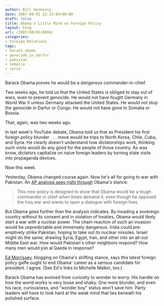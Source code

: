 ```yaml
---
author: Bill Hennessy
date: 2007-08-01 22:13:03+00:00
draft: false
title: Obama's Little Mind on Foreign Policy
layout: blog
url: /2007/08/01/8099/
categories:
- Foreign Relations
tags:
- barack_obama
- genocide_in_darfur
- pakistan
- somalia
- syria
---
```


Barack Obama proves he would be a _dangerous_ commander-in-chief.

Two weeks ago, he told us that the United States is obliged to stay out of wars, even to prevent genocide. He would not have fought Germany in World War II unless Germany attacked the United States. He would not stop the genocide in Darfur or Congo. He would not have gone to Somalia or Bosnia.

That, again, was two weeks ago.

In last week's YouTube debate, Obama told us that as President his first foreign policy blunder . . . move would be trips to North Korea, Chile, Cuba, and Syria. He clearly doesn't understand how dictatorships work, thinking such visits would do any good for the people of those country. As was know, dictators capitalize on naive foreign leaders by turning state visits into propaganda devices.

Now this week.

Yesterday, Obama changed course again. Now he's all for going to war with Pakistan. An [AP analysis sees right through](https://apnews.myway.com/article/20070801/D8QOEN9G0.html) Obama's stance:


> This new policy is designed to show that Obama would be a tough commander in chief when times demand it, even though he opposed the Iraq war and wants to open a dialogue with foreign foes.


But Obama goes further than the analysis indicates. By invading a sovereign country without its consent and in violation of treaties, Obama would likely start a war with a nuclear power. The chain-reaction of such an invasion would be unpredictable and immensely dangerous. India could pre-emptively strike Pakistan, hoping to take out its nuclear missiles. Israel might do the same, drawing Syria, Egypt, Iran, and other into an all-out Middle East war. How would Pakistan's other neighbors respond? How many men would join al Qaeda in response?

[Ed Morrissey](https://www.captainsquartersblog.com/mt/archives/010696.php), blogging on Obama's shifting stance, says this latest foreign policy gaffe ought to end Obama' career as a serious candidate for president. I agree. (See Ed's links to Michelle Malkin, too.)

Barack Obama has evolved from curiosity to wonder to worry. His handle on how the world works is very loose and shaky. One more blunder, and even his race, curiousness, and "wonder boy" status won't save him. Party leaders will have to look hard at the weak mind that lies beneath his polished surface.


